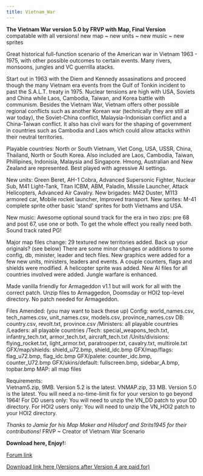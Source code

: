 ```yaml
---
title: Vietnam_War
---
```



**The Vietnam War version 5.0 by FRVP with Map, Final Version**  
compatable with all versions! new map \~ new units \~ new music \~ new
sprites

Great historical full-function scenario of the American war in Vietnam
1963 - 1975, with other possible outcomes to certain events. Many
rivers, monsoons, jungles and VC guerrilla atacks.

Start out in 1963 with the Diem and Kennedy assasinations and proceed
though the many Vietnam era events from the Gulf of Tonkin incident to
past the S.A.L.T. treaty in 1975. Nuclear tensions are high with USA,
Soviets and China while Laos, Cambodia, Taiwan, and Korea battle with
communism. Besides the Vietnam War, Vietnam offers other possible
regional conflicts such as another Korean war (technically they are
still at war today), the Soviet-China conflict, Malaysia-Indonisian
conflict and a China-Taiwan conflict. It also has civil wars for the
shaping of government in countries such as Cambodia and Laos which could
allow attacks within their neutral territories.

Playable countries: North or South Vietnam, Viet Cong, USA, USSR, China,
Thailand, North or South Korea. Also included are Laos, Cambodia,
Taiwan, Phillipines, Indonisia, Malaysia and Singapore. Hmong,
Australian and New Zealand are represented. Best played with agressive
AI settings.

New units: Green Beret, AH-1 Cobra, Advanced Supersonic Fighter, Nuclear
Sub, M41 Light-Tank, Titan ICBM, ABM, Paladin, Missile Launcher, Attack
Helicopters, Advanced Air Cavalry. New brigades: M42 Duster, M113
armored car, Mobile rocket launcher, Improved transport. New sprites:
M-41 complete sprite other basic 'stand' sprites for both Vietnams and
USA.

New music: Awesome optional sound track for the era in two zips: pre 68
and post 67, use one or both. To get the whole effect you really need
both. Sound track rated PG!

Major map files change: 29 textured new territories added. Back up your
originals? (see below) There are some minor changes or additions to some
config, db, minister, leader and tech files. New graphics were added for
a few new units, ministers, leaders and events. A couple counters, flags
and shields were modified. A helicopter sprite was added. New AI files
for all countries involved were added. Jungle warfare is enhanced.

Made vanilla friendly for Armageddon v1.1 but will work for all with the
correct patch. Unzip files to Armaggedon, Doomsday or HOI2 top-level
directory. No patch needed for Armageddon.

Files Amended: (you may want to back these up) Config: world_names.csv,
tech_names.csv, unit_names.csv, models.csv, province_names.csv DB:
country.csv, revolt.txt, province.csv /Ministers: all playable countries
/Leaders: all playable countries /Tech: special_weapons_tech.txt,
infantry_tech.txt, armor_tech.txt, aircraft_tech.txt /Units/divisions:
flying_rocket.txt, light_armor.txt, paratrooper.txt, cavalry.txt,
multirole.txt GFX/map/shields: shield_u72.bmp, shield_idc.bmp
GFX/map/flags: flag_u72.bmp, flag_idc.bmp GFX/palete: counter_idc.bmp,
counter_U72.bmp GFX/skins/default: fullscreen.bmp, sidebar_A.bmp,
topbar.bmp MAP: all map files

Requirements:  
Vietnam5.zip, 9MB. Version 5.2 is the latest. VNMAP.zip, 33 MB. Version
5.0 is the latest. You will need a no-time-limit fix for your version to
go beyond 1964! For DD users only: You will need to unzip the VN_DD
patch to your DD directory. For HOI2 users only: You will need to unzip
the VN_HOI2 patch to your HOI2 directory.

*Thanks to Jamie for his Map Maker and Hilsdorf and Strits1945 for their
contributions!* FRVP \~ Creator of Vietnam War Scenario

**Download here, Enjoy!:**

[Forum
link](http://forum.paradoxplaza.com/forum/showthread.php?t=394839)

[Download link here (Versions after Version 4 are paid
for)](http://vietafghan.frvp.com/)
